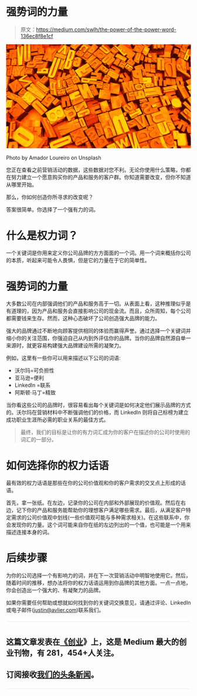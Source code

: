 # 强势词的力量

> 原文：<https://medium.com/swlh/the-power-of-the-power-word-136ec8f8e1cf>

![](img/872a43f2a001356ebaf9ca696aafaae9.png)

Photo by Amador Loureiro on Unsplash

您正在查看之前营销活动的数据，这些数据对您不利。无论你使用什么策略，你都在努力建立一个愿意购买你的产品和服务的客户群。你知道需要改变，但你不知道从哪里开始。

那么，你如何创造你所寻求的改变呢？

答案很简单。你选择了一个强有力的词。

# 什么是权力词？

一个关键词是你用来定义你公司品牌的方方面面的一个词。用一个词来概括你公司的本质，听起来可能令人畏惧，但是它的力量在于它的简单性。

# 强势词的力量

大多数公司在内部强调他们的产品和服务高于一切。从表面上看，这种推理似乎是有道理的，因为产品和服务会直接影响公司的现金流。而且，众所周知，每个公司都需要钱来生存。然而，这种心态破坏了公司创造强大品牌的能力。

强大的品牌通过不断地向顾客提供相同的体验而赢得声誉。通过选择一个关键词并缩小你的关注范围，你强迫自己从内到外评估你的品牌。当你的品牌自然源自单一来源时，就更容易构建强大品牌建设所需的凝聚力。

例如，这里有一些你可以用来描述以下公司的词语:

*   沃尔玛=可负担性
*   亚马逊=便利
*   LinkedIn =联系
*   阿斯顿·马丁=精致

当你看这些公司的品牌时，很容易看出每个关键词是如何决定他们展示品牌的方式的。沃尔玛在营销材料中不断强调他们的价格，而 LinkedIn 则将自己标榜为建立成功职业生涯所必需的职业关系的最佳方式。

> 最终，我们的目标是让你的有力词汇成为你的客户在描述你的公司时使用的词汇的一部分。

# 如何选择你的权力话语

最有效的权力话语是那些在你的公司价值观和你的客户需求的交叉点上形成的话语。

首先，拿一张纸。在左边，记录你的公司在内部和外部展现的价值观。然后在右边，记下你的产品和服务能帮助你的理想客户满足哪些需求。最后，从满足客户特定需求的公司价值观中划线(一些价值观可能与多种需求相关)。在这些联系中，你会发现你的力量。这个词可能来自你在纸的左边列出的一个值，也可能是一个用来描述连接本身的词。

# 后续步骤

为你的公司选择一个有影响力的词，并在下一次营销活动中明智地使用它。然后，随着时间的推移，想办法将你的权力话语运用到你品牌的其他方面。一点一点地，你会创造出一个强大的、有凝聚力的品牌。

如果你需要任何帮助或想就如何找到你的关键词交换意见，请通过评论、LinkedIn 或电子邮件(justin@avlier.com)联系我们。

![](img/731acf26f5d44fdc58d99a6388fe935d.png)

## 这篇文章发表在[《创业](https://medium.com/swlh)》上，这是 Medium 最大的创业刊物，有 281，454+人关注。

## 订阅接收[我们的头条新闻](http://growthsupply.com/the-startup-newsletter/)。

![](img/731acf26f5d44fdc58d99a6388fe935d.png)